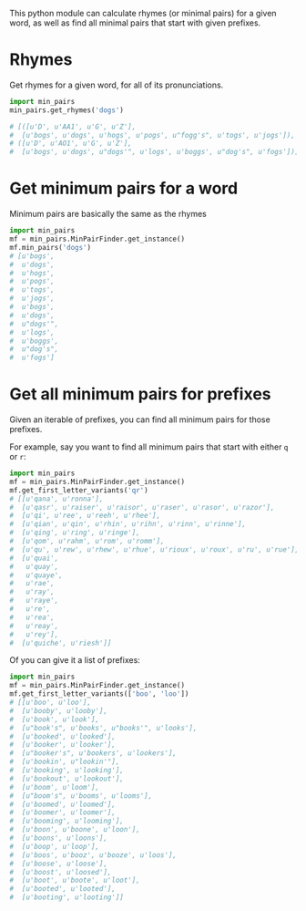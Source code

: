 This python module can calculate rhymes (or minimal pairs) for a given word,
as well as find all minimal pairs that start with given prefixes.

# Rhymes

Get rhymes for a given word, for all of its pronunciations.

```python
import min_pairs
min_pairs.get_rhymes('dogs')

# [([u'D', u'AA1', u'G', u'Z'],
#  [u'bogs', u'dogs', u'hogs', u'pogs', u"fogg's", u'togs', u'jogs']),
# ([u'D', u'AO1', u'G', u'Z'],
#  [u'bogs', u'dogs', u"dogs'", u'logs', u'boggs', u"dog's", u'fogs'])]
```

# Get minimum pairs for a word

Minimum pairs are basically the same as the rhymes

```python
import min_pairs
mf = min_pairs.MinPairFinder.get_instance()
mf.min_pairs('dogs')
# [u'bogs',
#  u'dogs',
#  u'hogs',
#  u'pogs',
#  u'togs',
#  u'jogs',
#  u'bogs',
#  u'dogs',
#  u"dogs'",
#  u'logs',
#  u'boggs',
#  u"dog's",
#  u'fogs']
```

# Get all minimum pairs for prefixes

Given an iterable of prefixes, you can find all minimum pairs for those
prefixes.

For example, say you want to find all minimum pairs that start with either
`q` or `r`:

```python
import min_pairs
mf = min_pairs.MinPairFinder.get_instance()
mf.get_first_letter_variants('qr')
# [[u'qana', u'ronna'],
#  [u'qasr', u'raiser', u'raisor', u'raser', u'rasor', u'razor'],
#  [u'qi', u'ree', u'reeh', u'rhee'],
#  [u'qian', u'qin', u'rhin', u'rihn', u'rinn', u'rinne'],
#  [u'qing', u'ring', u'ringe'],
#  [u'qom', u'rahm', u'rom', u'romm'],
#  [u'qu', u'rew', u'rhew', u'rhue', u'rioux', u'roux', u'ru', u'rue'],
#  [u'quai',
#   u'quay',
#   u'quaye',
#   u'rae',
#   u'ray',
#   u'raye',
#   u're',
#   u'rea',
#   u'reay',
#   u'rey'],
#  [u'quiche', u'riesh']]
```

Of you can give it a list of prefixes:

```python
import min_pairs
mf = min_pairs.MinPairFinder.get_instance()
mf.get_first_letter_variants(['boo', 'loo'])
# [[u'boo', u'loo'],
#  [u'booby', u'looby'],
#  [u'book', u'look'],
#  [u"book's", u'books', u"books'", u'looks'],
#  [u'booked', u'looked'],
#  [u'booker', u'looker'],
#  [u"booker's", u'bookers', u'lookers'],
#  [u'bookin', u"lookin'"],
#  [u'booking', u'looking'],
#  [u'bookout', u'lookout'],
#  [u'boom', u'loom'],
#  [u"boom's", u'booms', u'looms'],
#  [u'boomed', u'loomed'],
#  [u'boomer', u'loomer'],
#  [u'booming', u'looming'],
#  [u'boon', u'boone', u'loon'],
#  [u'boons', u'loons'],
#  [u'boop', u'loop'],
#  [u'boos', u'booz', u'booze', u'loos'],
#  [u'boose', u'loose'],
#  [u'boost', u'loosed'],
#  [u'boot', u'boote', u'loot'],
#  [u'booted', u'looted'],
#  [u'booting', u'looting']]
```
